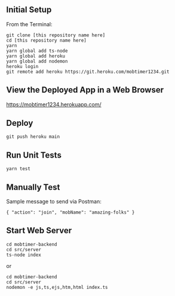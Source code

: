## Initial Setup

From the Terminal:
```
git clone [this repository name here]
cd [this repository name here]
yarn
yarn global add ts-node
yarn global add heroku
yarn global add nodemon
heroku login
git remote add heroku https://git.heroku.com/mobtimer1234.git 
```

## View the Deployed App in a Web Browser
https://mobtimer1234.herokuapp.com/ 

## Deploy
```
git push heroku main
```

## Run Unit Tests
```
yarn test
```

## Manually Test
Sample message to send via Postman:
```
{ "action": "join", "mobName": "amazing-folks" }
```

## Start Web Server
```
cd mobtimer-backend
cd src/server
ts-node index
```
or
```
cd mobtimer-backend
cd src/server
nodemon -e js,ts,ejs,htm,html index.ts
```
